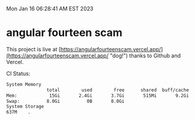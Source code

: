 Mon Jan 16 06:28:41 AM EST 2023

# angular fourteen scam


This project is live at [https://angularfourteenscam.vercel.app/](https://angularfourteenscam.vercel.app/ "dog!") thanks to Github and Vercel.

CI Status: 

```bash
System Memory
               total        used        free      shared  buff/cache   available
Mem:            15Gi       2.4Gi       3.7Gi       515Mi       9.2Gi        12Gi
Swap:          8.0Gi          0B       8.0Gi
System Storage
637M	.
```
```bash
